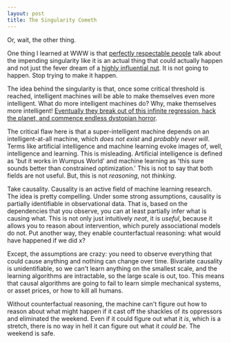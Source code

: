 ```yaml
---
layout: post
title: The Singularity Cometh
---
```

Or, wait, the other thing.

One thing I learned at WWW is that [perfectly respectable
people](http://en.wikipedia.org/wiki/Tim_Berners-Lee) talk about the
impending singularity like it is an actual thing that could actually
happen and not just the fever dream of a [highly influential
nut](http://en.wikipedia.org/wiki/Ray_Kurzweil).  It is not going to
happen.  Stop trying to make it happen.

The idea behind the singularity is that, once some critical threshold
is reached, intelligent machines will be able to make themselves even
more intelligent.  What do more intelligent machines do?  Why, make
themselves more intelligent!  [Eventually they break out of this
infinite regression, hack the planet, and commence endless dystopian
horror](http://en.wikipedia.org/wiki/Terminator_(franchise)).

The critical flaw here is that a super-intelligent machine depends on an
intelligent-at-all machine, which *does not exist* and *probably never
will*.  Terms like artificial intelligence and machine learning evoke
images of, well, intelligence and learning.  This is misleading.
Artificial intelligence is defined as 'but it works in Wumpus World'
and machine learning as 'this sure sounds better than constrained
optimization.'  This is not to say that both fields are not
useful. But, this is not *reasoning*, not *thinking*.

Take causality.  Causality is an active field of machine learning
research.  The idea is pretty compelling.  Under some strong
assumptions, causality is partially identifiable in observational
data.  That is, based on the dependencies that you observe, you can at
least partially infer what is causing what.  This is not only just
intuitively *neat*, it is *useful*, because it allows you to reason
about intervention, which purely associational models do not.  Put
another way, they enable counterfactual reasoning: what would have
happened if we did x?

Except, the assumptions are crazy: you need to observe everything that
could cause anything and nothing can change over time.  Bivariate
causality is unidentifiable, so we can't learn anything on the
smallest scale, and the learning algorithms are intractable, so the
large scale is out, too.  This means that causal algorithms are going
to fail to learn simple mechanical systems, or asset prices, or how to
kill all humans.

Without counterfactual reasoning, the machine can't figure out how to
reason about what might happen if it cast off the shackles of its
oppressors and eliminated the weekend.  Even if it could figure out
what it *is*, which is a stretch, there is no way in hell it can figure
out what it *could be*.  The weekend is safe.









